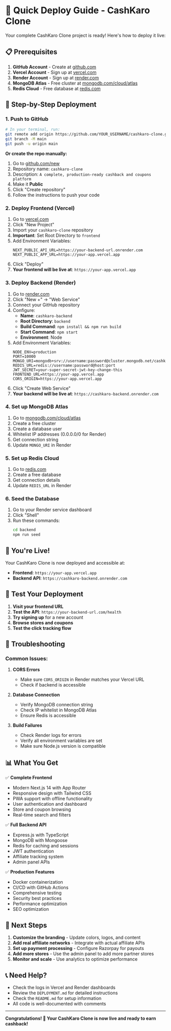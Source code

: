 # 🚀 Quick Deploy Guide - CashKaro Clone

Your complete CashKaro Clone project is ready! Here's how to deploy it live:

## 📋 Prerequisites

1. **GitHub Account** - Create at [github.com](https://github.com)
2. **Vercel Account** - Sign up at [vercel.com](https://vercel.com)
3. **Render Account** - Sign up at [render.com](https://render.com)
4. **MongoDB Atlas** - Free cluster at [mongodb.com/cloud/atlas](https://mongodb.com/cloud/atlas)
5. **Redis Cloud** - Free database at [redis.com](https://redis.com)

## 🎯 Step-by-Step Deployment

### 1. Push to GitHub

```bash
# In your terminal, run:
git remote add origin https://github.com/YOUR_USERNAME/cashkaro-clone.git
git branch -M main
git push -u origin main
```

**Or create the repo manually:**
1. Go to [github.com/new](https://github.com/new)
2. Repository name: `cashkaro-clone`
3. Description: `A complete, production-ready cashback and coupons platform`
4. Make it **Public**
5. Click "Create repository"
6. Follow the instructions to push your code

### 2. Deploy Frontend (Vercel)

1. Go to [vercel.com](https://vercel.com)
2. Click "New Project"
3. Import your `cashkaro-clone` repository
4. **Important**: Set Root Directory to `frontend`
5. Add Environment Variables:
   ```
   NEXT_PUBLIC_API_URL=https://your-backend-url.onrender.com
   NEXT_PUBLIC_APP_URL=https://your-app.vercel.app
   ```
6. Click "Deploy"
7. **Your frontend will be live at**: `https://your-app.vercel.app`

### 3. Deploy Backend (Render)

1. Go to [render.com](https://render.com)
2. Click "New +" → "Web Service"
3. Connect your GitHub repository
4. Configure:
   - **Name**: `cashkaro-backend`
   - **Root Directory**: `backend`
   - **Build Command**: `npm install && npm run build`
   - **Start Command**: `npm start`
   - **Environment**: Node
5. Add Environment Variables:
   ```
   NODE_ENV=production
   PORT=10000
   MONGO_URI=mongodb+srv://username:password@cluster.mongodb.net/cashkaro
   REDIS_URL=redis://username:password@host:port
   JWT_SECRET=your-super-secret-jwt-key-change-this
   FRONTEND_URL=https://your-app.vercel.app
   CORS_ORIGIN=https://your-app.vercel.app
   ```
6. Click "Create Web Service"
7. **Your backend will be live at**: `https://cashkaro-backend.onrender.com`

### 4. Set up MongoDB Atlas

1. Go to [mongodb.com/cloud/atlas](https://mongodb.com/cloud/atlas)
2. Create a free cluster
3. Create a database user
4. Whitelist IP addresses (0.0.0.0/0 for Render)
5. Get connection string
6. Update `MONGO_URI` in Render

### 5. Set up Redis Cloud

1. Go to [redis.com](https://redis.com)
2. Create a free database
3. Get connection details
4. Update `REDIS_URL` in Render

### 6. Seed the Database

1. Go to your Render service dashboard
2. Click "Shell"
3. Run these commands:
   ```bash
   cd backend
   npm run seed
   ```

## 🎉 You're Live!

Your CashKaro Clone is now deployed and accessible at:
- **Frontend**: `https://your-app.vercel.app`
- **Backend API**: `https://cashkaro-backend.onrender.com`

## 🧪 Test Your Deployment

1. **Visit your frontend URL**
2. **Test the API**: `https://your-backend-url.com/health`
3. **Try signing up** for a new account
4. **Browse stores and coupons**
5. **Test the click tracking flow**

## 🔧 Troubleshooting

### Common Issues:

1. **CORS Errors**
   - Make sure `CORS_ORIGIN` in Render matches your Vercel URL
   - Check if backend is accessible

2. **Database Connection**
   - Verify MongoDB connection string
   - Check IP whitelist in MongoDB Atlas
   - Ensure Redis is accessible

3. **Build Failures**
   - Check Render logs for errors
   - Verify all environment variables are set
   - Make sure Node.js version is compatible

## 📊 What You Get

✅ **Complete Frontend**
- Modern Next.js 14 with App Router
- Responsive design with Tailwind CSS
- PWA support with offline functionality
- User authentication and dashboard
- Store and coupon browsing
- Real-time search and filters

✅ **Full Backend API**
- Express.js with TypeScript
- MongoDB with Mongoose
- Redis for caching and sessions
- JWT authentication
- Affiliate tracking system
- Admin panel APIs

✅ **Production Features**
- Docker containerization
- CI/CD with GitHub Actions
- Comprehensive testing
- Security best practices
- Performance optimization
- SEO optimization

## 🎯 Next Steps

1. **Customize the branding** - Update colors, logos, and content
2. **Add real affiliate networks** - Integrate with actual affiliate APIs
3. **Set up payment processing** - Configure Razorpay for payouts
4. **Add more stores** - Use the admin panel to add more partner stores
5. **Monitor and scale** - Use analytics to optimize performance

## 📞 Need Help?

- Check the logs in Vercel and Render dashboards
- Review the `DEPLOYMENT.md` for detailed instructions
- Check the `README.md` for setup information
- All code is well-documented with comments

---

**Congratulations! 🎉 Your CashKaro Clone is now live and ready to earn cashback!**